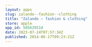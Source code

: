 ```yaml
---
layout: apps
slug: zalando--fashion--clothing
title: "Zalando – fashion & clothing"
store: apple
app_id: 585629514
date: 2023-07-24T07:57:34Z
published: 2014-06-17T09:23:21Z
---
```

